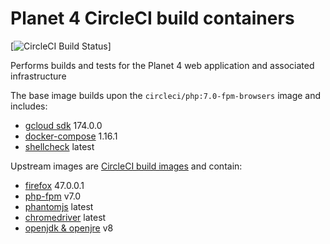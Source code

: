 
# Planet 4 CircleCI build containers

[![CircleCI Build Status](https://circleci.com/gh/greenpeace/planet4-circleci.svg?style=shield)]

Performs builds and tests for the Planet 4 web application and associated infrastructure

The base image builds upon the `circleci/php:7.0-fpm-browsers` image and includes:
-   [gcloud sdk](https://cloud.google.com/sdk/gcloud/) 174.0.0
-   [docker-compose](https://github.com/docker/compose/releases) 1.16.1
-   [shellcheck](https://github.com/koalaman/shellcheck) latest

Upstream images are [CircleCI build images](https://github.com/circleci/circleci-images/) and contain:
-   [firefox](https://www.mozilla.org/en-US/firefox/new/) 47.0.0.1
-   [php-fpm](https://php-fpm.org/) v7.0
-   [phantomjs](http://phantomjs.org/) latest
-   [chromedriver](https://sites.google.com/a/chromium.org/chromedriver/) latest
-   [openjdk & openjre](https://sites.google.com/a/chromium.org/chromedriver/) v8
